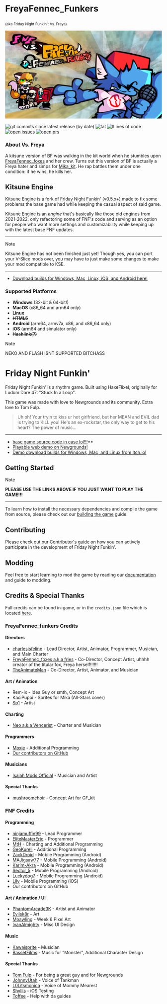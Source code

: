 # FreyaFennec_Funkers

<sub>(aka Friday Night Funkin': Vs. Freya)</sub>

![logo](https://github.com/VsFreyaDevs/VsFreyaModNew/blob/main/docs/promoBanner.png?raw=true)

![git commits since latest release (by date)](https://img.shields.io/github/commits-since/VsFreyaDevs/VsFreyaModNew/latest) ![fat](https://img.shields.io/github/repo-size/VsFreyaDevs/VsFreyaModNew) ![lLines of code](https://img.shields.io/tokei/lines/github/VsFreyaDevs/VsFreyaModNew) [![open issues](https://img.shields.io/github/issues/VsFreyaDevs/VsFreyaModNew)](https://github.com/VsFreyaDevs/VsFreyaModNew/issues)
[![open prs](https://img.shields.io/github/issues-pr/VsFreyaDevs/VsFreyaModNew)](https://github.com/VsFreyaDevs/VsFreyaModNew/pulls)

### About Vs. Freya

A kitsune version of BF was walking in the kit world when he stumbles upon [FreyaFennec_foxes](https://www.youtube.com/@Freyafennec_foxes1.0) and her crew. Turns out this version of BF is actually a Freya hater and simps for [Mika_kit](https://www.youtube.com/@Mika_Kit162). He rap battles them under one condition: if he wins, he kills her.

## Kitsune Engine

Kitsune Engine is a fork of [Friday Night Funkin' (v0.5.x+)](https://github.com/FunkinCrew/Funkin) made to fix some problems the base game had while keeping the casual aspect of said game.

Kitsune Engine is an *engine* that's basically like those old engines from 2021-2022, only refactoring some of FNF's code and serving as an option for people who want more settings and customizability while keeping up with the latest base FNF updates.

---

> [!NOTE]
> Kitsune Engine has not been finished just yet! Though yes, you can port your V-Slice mods over, you may have to just make some changes to make your mod compatible to KSE.

---

* [Download builds for Windows, Mac, Linux, iOS, and Android here!](https://github.com/VsFreyaDevs/VsFreyaModNew/actions)

### Supported Platforms

* **Windows** (32-bit & 64-bit!)
* **MacOS** (x86_64 and arm64 only)
* **Linux**
* ~~**HTML5**~~
* **Android** (arm64, armv7a, x86, and x86_64 only)
* **iOS** (arm64 and simulator only)
* ~~**Hashlink(?)**~~

> [!NOTE]
> NEKO AND FLASH ISNT SUPPORTED BITCHASS

# Friday Night Funkin'

Friday Night Funkin' is a rhythm game. Built using HaxeFlixel, originally for Ludum Dare 47: "Stuck In a Loop".

This game was made with love to Newgrounds and its community. Extra love to Tom Fulp.

> Uh oh! Your tryin to kiss ur hot girlfriend, but her MEAN and EVIL dad is trying to KILL you! He's an ex-rockstar, the only way to get to his heart? The power of music...

---

* [base game source code in case lol!!!](https://github.com/ninjamuffin99/Funkin)**
* [Playable web demo on Newgrounds!](https://www.newgrounds.com/portal/view/770371)
* [Demo download builds for Windows, Mac, and Linux from Itch.io!](https://ninja-muffin24.itch.io/funkin)

## Getting Started

> [!NOTE]
> **PLEASE USE THE LINKS ABOVE IF YOU JUST WANT TO PLAY THE GAME!!!**

---

To learn how to install the necessary dependencies and compile the game from source, please check out our [building the game](/docs/COMPILING.md) guide.

## Contributing

Please check out our [Contributor's guide](/docs/CONTRIBUTING.md) on how you can actively participate in the development of Friday Night Funkin'.

## Modding

Feel free to start learning to mod the game by reading our [documentation](https://funkincrew.github.io/funkin-modding-docs/) and guide to modding.

## Credits & Special Thanks

Full credits can be found in-game, or in the `credits.json` file which is located [here](https://github.com/FunkinCrew/funkin.assets/blob/main/exclude/data/credits.json).

### FreyaFennec_funkers Credits

#### Directors

* [charlesisfeline](https://www.youtube.com/@charlescatyt) - Lead Director, Artist, Animator, Programmer, Musician, and Main Charter
* [FreyaFennec_foxes a.k.a fries](https://www.tiktok.com/@sandythebestclown) - Co-Director, Concept Artist, uhhhh creator of the titular fox, Freya herself!!!!!!
* [TheAnimateMan](https://www.youtube.com/channel/UCwsHVR5zkvnW4U4-Uoh118w) - Co-Director, Artist, Animator, and Musician

#### Art / Animation

* Rem-ix - Idea Guy or smth, Concept Art
* KaciPuppi - Sprites for Mika (All-Stars cover)
* [Sp1](https://x.com/Sp1_64) - Artist

#### Charting

* [Neo a.k.a Vencerist](https://www.youtube.com/@VencerVents) - Charter and Musician

#### Programmers

* [Moxie](https://github.com/moxie-coder) - Additional Programming
* [Our contributors on GitHub](https://github.com/KadeDev/Kade-Engine/graphs/contributors)

#### Musicians

* [Isaiah Mods Official](https://www.youtube.com/channel/UCeILJmD-UdDIqI86eadDCZQ) - Musician and Artist

#### Special Thanks

* [mushroomchoir](https://www.youtube.com/channel/UCeILJmD-UdDIqI86eadDCZQ) - Concept Art for GF_kit

### FNF Credits

#### Programming

* [ninjamuffin99](https://twitter.com/ninja_muffin99) - Lead Programmer
* [EliteMasterEric](https://twitter.com/EliteMasterEric) - Programmer
* [MtH](https://twitter.com/emmnyaa) - Charting and Additional Programming
* [GeoKureli](https://twitter.com/Geokureli/) - Additional Programming
* [ZackDroid](https://x.com/ZackDroidCoder) - Mobile Programming (Android)
* [MAJigsaw77](https://github.com/MAJigsaw77) - Mobile Programming (Android)
* [Karim-Akra](https://x.com/KarimAkra_0) - Mobile Programming (Android)
* [Sector_5](https://github.com/sector-a) - Mobile Programming (Android)
* [Luckydog7](https://github.com/luckydog7) - Mobile Programming (Android)
* [Lily](https://github.com/mcagabe19) - Mobile Programming (iOS)
* Our contributors on GitHub

#### Art / Animation / UI

* [PhantomArcade3K](https://twitter.com/phantomarcade3k) - Artist and Animator
* [Evilsk8r](https://twitter.com/evilsk8r) - Art
* [Moawling](https://twitter.com/moawko) - Week 6 Pixel Art
* [IvanAlmighty](https://twitter.com/IvanA1mighty) - Misc UI Design

#### Music

* [Kawaisprite](https://twitter.com/kawaisprite) - Musician
* [BassetFilms](https://twitter.com/Bassetfilms) - Music for "Monster", Additional Character Design

#### Special Thanks

* [Tom Fulp](https://twitter.com/tomfulp) - For being a great guy and for Newgrounds
* [JohnnyUtah](https://twitter.com/JohnnyUtahNG/) - Voice of Tankman
* [L0Litsmonica](https://twitter.com/L0Litsmonica) - Voice of Mommy Mearest
* [Shyllis](https://x.com/1shyll) - iOS Testing
* [Toffee](https://x.com/toffee_caramel_) - Help with da guides
